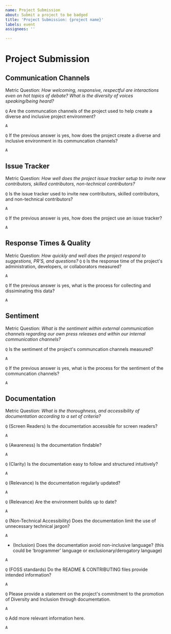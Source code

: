 ```yaml
---
name: Project Submission
about: Submit a project to be badged
title: 'Project Submission: {project name}'
labels: event
assignees: ''

---
```


# Project Submission

<!--

Thanks for starting the process of submitting a project for D&I Badging. To receive a CHAOSS D&I Project Badge, fill out this document as completely and honestly as possible.

Items are marked with `Q` and `A` lines with comments for each answer.

-->

## Communication Channels

Metric Question: _How welcoming, responsive, respectful are interactions even on hot topics of debate? What is the diversity of voices speaking/being heard?_

`Q` Are the communcation channels of the project used to help create a diverse and inclusive project environment?

`A` <!-- Yes/No (Required) -->

`Q` If the previous answer is yes, how does the project create a diverse and inclusive environment in its communcation channels?

`A` <!-- Essay (Required) -->

## Issue Tracker

Metric Question: _How well does the project issue tracker setup to invite new contributors, skilled contributors, non-technical contributors?_

`Q` Is the issue tracker used to invite new contributors, skilled contributors, and non-technical contributors?

`A` <!-- Yes/No (Required) -->

`Q` If the previous answer is yes, how does the project use an issue tracker?

`A` <!-- Essay (Required) -->

## Response Times & Quality

Metric Question: _How quickly and well does the project respond to suggestions, PR'S, and questions?_
`Q` 
`Q` Is the response time of the project's administration, developers, or collaborators measured?

`A` <!-- Yes/No (Required) -->

`Q` If the previous answer is yes, what is the process for collecting and dissiminating this data?

`A` <!-- Essay (Required) -->

## Sentiment

Metric Question: _What is the sentiment within external communication channels regarding our own press releases and within our internal communication channels?_

`Q` Is the sentiment of the project's communcation channels measured?

`A` <!-- Yes/No (Required) -->

`Q` If the previous answer is yes, what is the process for the sentiment of the communcation channels?

`A` <!-- Essay (Required) -->
    
## Documentation

Metric Question: _What is the thoroughness, and accessibility of documentation according to a set of criteria?_

`Q` (Screen Readers) Is the documentation accessible for screen readers?

`A` <!-- Yes/No (Required) -->

`Q` (Awareness) Is the documentation findable?

`A` <!-- Yes/No (Required) -->

`Q` (Clarity) Is the documentation easy to follow and structured intuitively?

`A` <!-- Yes/No (Required) -->

`Q` (Relevance) Is the documentation regularly updated?

`A` <!-- Yes/No (Required) -->

`Q` (Relevance) Are the environment builds up to date?

`A` <!-- Yes/No (Required) -->

`Q` (Non-Technical Accessibility) Does the documentation limit the use of unnecessary technical jargon?

`A` <!-- Yes/No (Required) -->

  * (Inclusion) Does the documentation avoid non-inclusive language? (this could be ‘brogrammer’ language or exclusionary/derogatory language)

`A` <!-- Yes/No (Required) -->

`Q` (FOSS standards) Do the README & CONTRIBUTING files provide intended information?

`A` <!-- Yes/No (Required) -->

`Q` Please provide a statement on the project's commitment to the promotion of Diversity and Inclusion through documentation.

`A` <!-- Essay (Required) -->

`Q` Add more relevant information here.

`A` <!-- Notes (Not Required) -->

